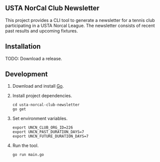 ## USTA NorCal Club Newsletter

This project provides a CLI tool to generate a newsletter for a tennis club participating in a USTA Norcal League. The newsletter consists of recent past results and upcoming fixtures.

## Installation

TODO: Download a release.

## Development

1. Download and install [Go](https://golang.org/).

2. Install project dependencies.
   ```
   cd usta-norcal-club-newsletter
   go get
   ```

3. Set environment variables.
   ```
   export UNCN_CLUB_ORG_ID=226
   export UNCN_PAST_DURATION_DAYS=7
   export UNCN_FUTURE_DURATION_DAYS=7
   ```

4. Run the tool.
   ```
   go run main.go
   ```
